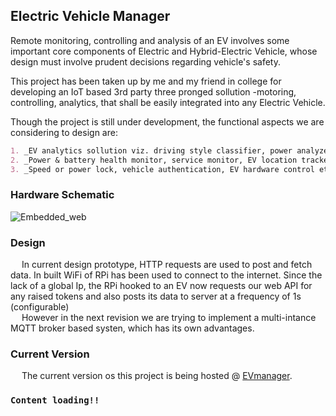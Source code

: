 ## Electric Vehicle Manager

Remote monitoring, controlling and analysis of an EV involves some important core components of Electric and Hybrid-Electric Vehicle, whose design must involve prudent decisions regarding vehicle's safety. 

This project has been taken up by me and my friend in college for developing an IoT based 3rd party three pronged sollution -motoring, controlling, analytics, that shall be easily integrated into any Electric Vehicle.

Though the project is still under development, the functional aspects we are considering to design are:
```markdown
1. _EV analytics sollution viz. driving style classifier, power analyzer, service analyzer, maintainace tips etc._
2. _Power & battery health monitor, service monitor, EV location tracker, EV status monitor etc_
3. _Speed or power lock, vehicle authentication, EV hardware control etc_
```

### Hardware Schematic
![Embedded_web](https://user-images.githubusercontent.com/49190581/127036931-7ce5ec56-51b7-45cc-b3d6-3ab7574a3990.jpg)

### Design
&emsp; In current design prototype, HTTP requests are used to post and fetch data. In built WiFi of RPi has been used to connect to the internet. Since the lack of a global Ip, the RPi hooked to an EV now requests our web API for any raised tokens and also posts its data to server at a frequency of 1s (configurable)
<br> &emsp; However in the next revision we are trying to implement a multi-intance MQTT broker based systen, which has its own advantages.


### Current Version
&emsp; The current version os this project is being hosted @ [EVmanager](https://evmana.000webhostapp.com/).


### `Content loading!!`
